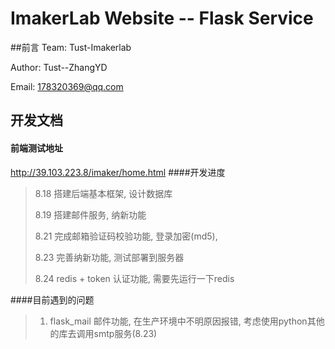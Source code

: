 ImakerLab Website -- Flask Service
=====================
##前言
Team: Tust-Imakerlab

Author:   Tust--ZhangYD

Email: 178320369@qq.com  


## 开发文档
#### 前端测试地址
http://39.103.223.8/imaker/home.html
####开发进度
> 8.18 搭建后端基本框架, 设计数据库
>
> 8.19 搭建邮件服务, 纳新功能
>
> 8.21 完成邮箱验证码校验功能, 登录加密(md5), 
>
> 8.23 完善纳新功能, 测试部署到服务器
>
>8.24 redis + token 认证功能, 需要先运行一下redis 
> 

####目前遇到的问题
>1. flask_mail 邮件功能, 在生产环境中不明原因报错, 考虑使用python其他的库去调用smtp服务(8.23)
